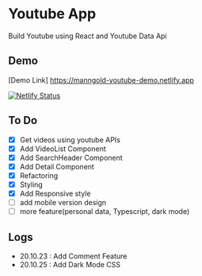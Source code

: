 # Youtube App

Build Youtube using React and Youtube Data Api

## Demo

[Demo Link] https://manngold-youtube-demo.netlify.app

[![Netlify Status](https://api.netlify.com/api/v1/badges/44223cc3-417c-48bb-b1f6-f9f044c80094/deploy-status)](https://app.netlify.com/sites/manngold-youtube-demo/deploys)

## To Do

- [x] Get videos using youtube APIs
- [x] Add VideoList Component
- [x] Add SearchHeader Component
- [x] Add Detail Component
- [x] Refactoring
- [x] Styling
- [x] Add Responsive style
- [ ] add mobile version design
- [ ] more feature(personal data, Typescript, dark mode)

## Logs

- 20.10.23 : Add Comment Feature
- 20.10.25 : Add Dark Mode CSS
